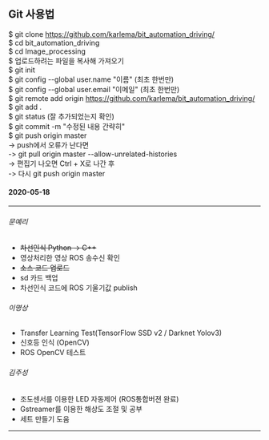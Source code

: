 ## Git 사용법   
$ git clone https://github.com/karlema/bit_automation_driving/   
$ cd bit_automation_driving   
$ cd Image_processing   
$ 업로드하려는 파일을 복사해 가져오기   
$ git init   
$ git config --global user.name "이름" (최초 한번만)   
$ git config --global user.email "이메일" (최초 한번만)   
$ git remote add origin https://github.com/karlema/bit_automation_driving/   
$ git add .   
$ git status (잘 추가되었는지 확인)   
$ git commit -m "수정된 내용 간략히"   
$ git push origin master   
  -> push에서 오류가 난다면   
  -> git pull origin master --allow-unrelated-histories   
  -> 편집기 나오면 Ctrl + X로 나간 후   
  -> 다시 git push origin master   

#### 2020-05-18
***
###### 문예리
* ~~차선인식 Python -> C++~~
* 영상처리한 영상 ROS 송수신 확인
* ~~소스 코드 업로드~~
* sd 카드 백업
* 차선인식 코드에 ROS 기울기값 publish
###### 이명상
* Transfer Learning Test(TensorFlow SSD v2 / Darknet Yolov3)
* 신호등 인식 (OpenCV)
* ROS OpenCV 테스트
###### 김주성
* 조도센서를 이용한 LED 자동제어 (ROS통합버젼 완료)
* Gstreamer를 이용한 해상도 조절 및 공부
* 세트 만들기 도움
***

